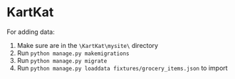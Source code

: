 # KartKat

For adding data:
1. Make sure are in the `\KartKat\mysite\` directory
2. Run `python manage.py makemigrations`
3. Run `python manage.py migrate`
4. Run `python manage.py loaddata fixtures/grocery_items.json` to import